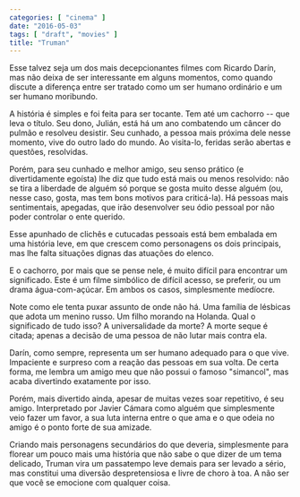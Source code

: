 ```yaml
---
categories: [ "cinema" ]
date: "2016-05-03"
tags: [ "draft", "movies" ]
title: "Truman"
---
```

Esse talvez seja um dos mais decepcionantes filmes com Ricardo Darín,
mas não deixa de ser interessante em alguns momentos, como quando
discute a diferença entre ser tratado como um ser humano ordinário e
um ser humano moribundo.

A história é simples e foi feita para ser tocante. Tem até um cachorro
-- que leva o título. Seu dono, Julián, está há um ano combatendo
um câncer do pulmão e resolveu desistir. Seu cunhado, a pessoa mais
próxima dele nesse momento, vive do outro lado do mundo. Ao visita-lo,
feridas serão abertas e questões, resolvidas.

Porém, para seu cunhado e melhor amigo, seu senso prático
(e divertidamente egoísta) lhe diz que tudo está mais ou menos
resolvido: não se tira a liberdade de alguém só porque se gosta
muito desse alguém (ou, nesse caso, gosta, mas tem bons motivos
para criticá-la). Há pessoas mais sentimentais, apegadas, que irão
desenvolver seu ódio pessoal por não poder controlar o ente querido.

Esse apunhado de clichês e cutucadas pessoais está bem embalada em
uma história leve, em que crescem como personagens os dois principais,
mas lhe falta situações dignas das atuações do elenco.

E o cachorro, por mais que se pense nele, é muito difícil para
encontrar um significado. Este é um filme simbólico de difícil
acesso, se preferir, ou um drama água-com-açúcar. Em ambos os casos,
simplesmente medíocre.

Note como ele tenta puxar assunto de onde não há. Uma família de
lésbicas que adota um menino russo. Um filho morando na Holanda. Qual
o significado de tudo isso? A universalidade da morte? A morte seque é
citada; apenas a decisão de uma pessoa de não lutar mais contra ela.

Darín, como sempre, representa um ser humano adequado para o que
vive. Impaciente e surpreso com a reação das pessoas em sua volta. De
certa forma, me lembra um amigo meu que não possui o famoso "simancol",
mas acaba divertindo exatamente por isso.

Porém, mais divertido ainda, apesar de muitas vezes soar repetitivo, é
seu amigo. Interpretado por Javier Cámara como alguém que simplesmente
veio fazer um favor, a sua luta interna entre o que ama e o que odeia
no amigo é o ponto forte de sua amizade.

Criando mais personagens secundários do que deveria, simplesmente para
florear um pouco mais uma história que não sabe o que dizer de um tema
delicado, Truman vira um passatempo leve demais para ser levado a sério,
mas constitui uma diversão despretensiosa e livre de choro à toa. A
não ser que você se emocione com qualquer coisa.
